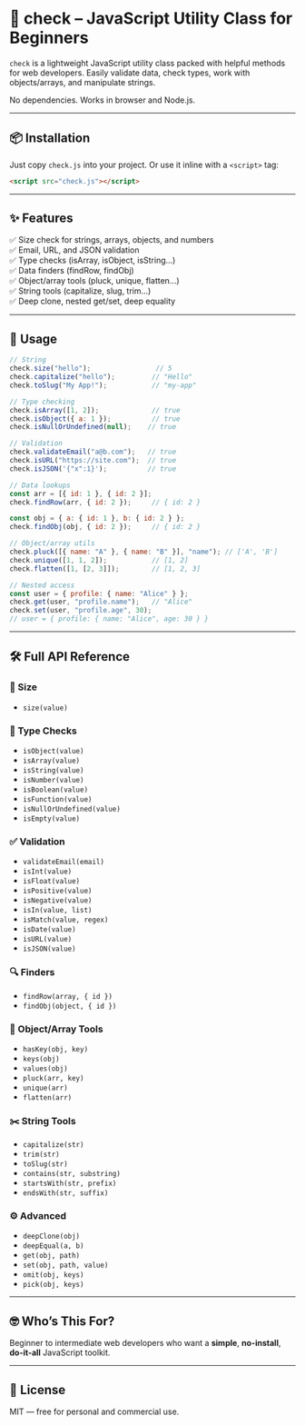 # 🧪 check – JavaScript Utility Class for Beginners

`check` is a lightweight JavaScript utility class packed with helpful methods for web developers. Easily validate data, check types, work with objects/arrays, and manipulate strings.

No dependencies. Works in browser and Node.js.

---

## 📦 Installation

Just copy `check.js` into your project. Or use it inline with a `<script>` tag:

```html
<script src="check.js"></script>
```

---

## ✨ Features

✅ Size check for strings, arrays, objects, and numbers  
✅ Email, URL, and JSON validation  
✅ Type checks (isArray, isObject, isString...)  
✅ Data finders (findRow, findObj)  
✅ Object/array tools (pluck, unique, flatten...)  
✅ String tools (capitalize, slug, trim...)  
✅ Deep clone, nested get/set, deep equality

---

## 📘 Usage

```js
// String
check.size("hello");                // 5
check.capitalize("hello");         // "Hello"
check.toSlug("My App!");           // "my-app"

// Type checking
check.isArray([1, 2]);             // true
check.isObject({ a: 1 });          // true
check.isNullOrUndefined(null);    // true

// Validation
check.validateEmail("a@b.com");   // true
check.isURL("https://site.com");  // true
check.isJSON('{"x":1}');          // true

// Data lookups
const arr = [{ id: 1 }, { id: 2 }];
check.findRow(arr, { id: 2 });     // { id: 2 }

const obj = { a: { id: 1 }, b: { id: 2 } };
check.findObj(obj, { id: 2 });     // { id: 2 }

// Object/array utils
check.pluck([{ name: "A" }, { name: "B" }], "name"); // ['A', 'B']
check.unique([1, 1, 2]);           // [1, 2]
check.flatten([1, [2, 3]]);        // [1, 2, 3]

// Nested access
const user = { profile: { name: "Alice" } };
check.get(user, "profile.name");   // "Alice"
check.set(user, "profile.age", 30);
// user = { profile: { name: "Alice", age: 30 } }
```

---

## 🛠 Full API Reference

### 📏 Size
- `size(value)`

### 🧠 Type Checks
- `isObject(value)`
- `isArray(value)`
- `isString(value)`
- `isNumber(value)`
- `isBoolean(value)`
- `isFunction(value)`
- `isNullOrUndefined(value)`
- `isEmpty(value)`

### ✅ Validation
- `validateEmail(email)`
- `isInt(value)`
- `isFloat(value)`
- `isPositive(value)`
- `isNegative(value)`
- `isIn(value, list)`
- `isMatch(value, regex)`
- `isDate(value)`
- `isURL(value)`
- `isJSON(value)`

### 🔍 Finders
- `findRow(array, { id })`
- `findObj(object, { id })`

### 🧰 Object/Array Tools
- `hasKey(obj, key)`
- `keys(obj)`
- `values(obj)`
- `pluck(arr, key)`
- `unique(arr)`
- `flatten(arr)`

### ✂️ String Tools
- `capitalize(str)`
- `trim(str)`
- `toSlug(str)`
- `contains(str, substring)`
- `startsWith(str, prefix)`
- `endsWith(str, suffix)`

### ⚙️ Advanced
- `deepClone(obj)`
- `deepEqual(a, b)`
- `get(obj, path)`
- `set(obj, path, value)`
- `omit(obj, keys)`
- `pick(obj, keys)`

---

## 🤓 Who’s This For?

Beginner to intermediate web developers who want a **simple**, **no-install**, **do-it-all** JavaScript toolkit.

---

## 📄 License

MIT — free for personal and commercial use.

